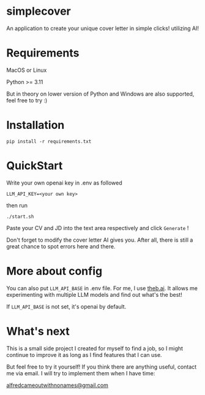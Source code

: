 # simplecover
An application to create your unique cover letter in simple clicks! utilizing AI!

# Requirements

MacOS or Linux

Python >= 3.11

But in theory on lower version of Python and Windows are also supported, feel free to try :)

# Installation

```
pip install -r requirements.txt
```

# QuickStart

Write your own openai key in .env as followed

```
LLM_API_KEY=<your own key>
```

then run

```
./start.sh
```

Paste your CV and JD into the text area respectively and click `Generate` ! 

Don't forget to modify the cover letter AI gives you. After all, there is still a great chance to spot errors here and there.

# More about config

You can also put `LLM_API_BASE` in .env file. For me, I use [theb.ai](https://theb.ai). It allows me experimenting with multiple LLM models and find out what's the best!

If `LLM_API_BASE` is not set, it's openai by default.

# What's next

This is a small side project I created for myself to find a job, so I might continue to improve it as long as I find features that I can use.

But feel free to try it yourself! If you think there are anything useful, contact me via email. I will try to implement them when I have time:

alfredcameoutwithnonames@gmail.com